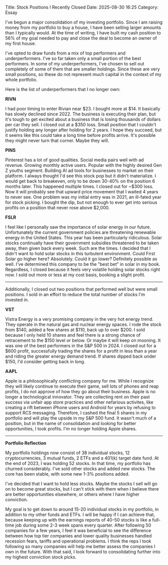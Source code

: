 Title: Stock Positions I Recently Closed 
Date: 2025-08-30 16:25 
Category: Essay

I've begun a major consolidation of my investing portfolio. Since I am raising money from 
my portfolio to buy a house, I have been selling larger amounts than I typically would.
At the time of writing, I have built my cash position to 56% of my goal needed to pay and close
the deal to become an owner of my first house.


I've opted to draw funds from a mix of top performers and underperformers. I've so far taken only a 
small portion of the best performers. In some of my underperformers, I've chosen to sell out completely 
of some of them that are smaller holdings. Since these are very small positions, so these do not represent 
much capital in the context of my whole portfolio.

Here is the list of underperformers that I no longer own:

**RIVN**

I had poor timing to enter Rivian near $23. I bought more at $14. It basically has slowly declined since 2022.
The business is executing their plan, but it's tough to get excited about a business that is losing thousands
of dollars per car they sell. I closed out at a $350 loss. Small position that I couldn't justify holding any 
longer after holding for 2 years. I hope they succeed, but it seems like this could take a long time before 
profits arrive. It's possible they might never turn that corner. Maybe they will.
 
**PINS**

Pinterest has a lot of good qualities. Social media pairs well with ad revenue. Growing monthly active users.
Popular with the highly desired Gen Z youths segment. Building AI ad tools for businesses to market on their platform. 
I always thought I'd see this stock pop but it didn't materialize. I would get back to breakeven, only to be down 30-40% 
on the position 6 months later. This happened multiple times. I closed out for ~$300 loss. Now it will probably see 
that upward price movement that I waited 4 years to never see. One problem was my initial entry was in 2021, 
an ill-fated year for stock picking. I bought the dip, but not enough to ever get into serious profits on a position 
that never rose above $2,000.

**FSLR**

I feel like I personally saw the importance of solar energy in our future. Unfortunately the current government policies
are threatening renewable energy in the United States. This year has been particularly ridiculous. Solar stocks continually 
have their government subsidies threatened to be taken away, then given back every week. Such are the times. I decided that 
I didn't want to hold solar stocks in this turbulent environment. Could First Solar go higher here? Absolutely. Could it go lower? 
Definitely possible as well. I've determined this company to be the "best bet" in solar in my book. Regardless, I closed because
it feels very volatile holding solar stocks right now. I sold out more or less at my cost basis, booking a slight profit.

---

Additionally, I closed out two positions that performed well but were small positions. I sold in an effort to reduce the total number
of stocks I'm invested in.

**VST**

Vistra Energy is a very promising company in the very hot energy trend. They operate in the natural gas and 
nuclear energy spaces. I rode the stock from $140, added a few shares at $110, back up to over $200. I sold 
because I only held 10 shares and feel there is a strong chance of retracement to the $150 level or below. 
Or maybe it will keep on mooning. It was one of the best performers in the S&P 500 in 2024. I closed out for 
a $600 profit, successfully trading the shares for a profit in less than a year and riding the greater energy 
demand trend. If shares dipped back under $150, I'd consider getting back in long.

**AAPL**

Apple is a philosophically conflicting company for me. While I recognize they will likely continue to execute 
their game, sell lots of phones and reap profits, I do not approve of how they go about their business. Apple 
is no longer a technological innovator. They are collecting rent on their past success via unfair app store practices 
and other nefarious activites, like creating a rift between iPhone users and Android for years by refusing to support RCS
messaging. Therefore, I cashed the final 5 shares in my portfolio and will play the upside in my S&P 500 fund. 
It wasn't much of a position, but in the name of consolidation and looking for better opportunities, I took profits.
I'm no longer holding Apple shares.

---

**Portfolio Reflection**

My portfolio holdings now consist of 38 individual stocks, 12 cryptocurrencies, 3 mutual funds, 2 ETFs and a 
401(k) target date fund. At the end of 2023, I was holding 52 stocks. In that time, my portfolio has churned 
considerably. I've sold other stocks and added new stocks. The core has been stable, with some new 1-3% positions 
added. 

I've decided that I want to hold less stocks. Maybe the stocks I sell will go on to become great stocks, 
but I can't stick with them when I believe there are better opportunities elsewhere, or others where I 
have higher conviction.

My goal is to get down to around 15-20 individual stocks in my portfolio, in addition to my other funds and ETFs. 
I will be happy if I can achieve that, because keeping up with the earnings reports of 40-50 stocks is like a 
full-time job during some 2-3 week spans every quarter. After following 50 companies for a few years, I feel 
it was beneficial to see the difference between how top tier companies and lower quality businesses handled recession 
fears, tariffs and operational problems. I think the reps I took following so many companies will help me better assess the companies 
I own in the future. With that said, I look forward to consolidating further into my highest conviction stock picks.